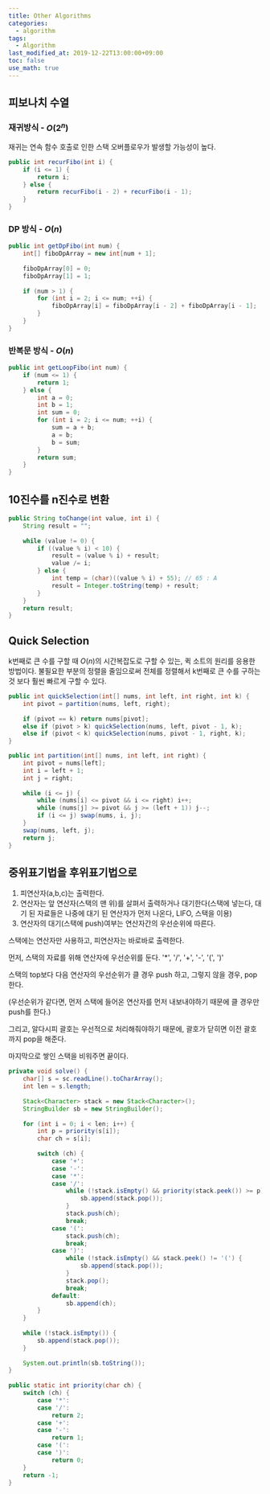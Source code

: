 ```yaml
---
title: Other Algorithms
categories:
  - algorithm
tags:
  - Algorithm
last_modified_at: 2019-12-22T13:00:00+09:00
toc: false
use_math: true
---
```


## 피보나치 수열

### 재귀방식  -  $O(2^n)$

재귀는 연속 함수 호출로 인한 스택 오버플로우가 발생할 가능성이 높다.

```java
public int recurFibo(int i) {
    if (i <= 1) {
        return i;
    } else {
        return recurFibo(i - 2) + recurFibo(i - 1);
    }
}
```

### DP 방식  -  $O(n)$

```java
public int getDpFibo(int num) {
    int[] fiboDpArray = new int[num + 1];
    
    fiboDpArray[0] = 0;
    fiboDpArray[1] = 1;
    
    if (num > 1) {
        for (int i = 2; i <= num; ++i) {
            fiboDpArray[i] = fiboDpArray[i - 2] + fiboDpArray[i - 1];
        }
    }
}
```

### 반복문 방식  -  $O(n)$

```java
public int getLoopFibo(int num) {
    if (num <= 1) {
        return 1;
    } else {
        int a = 0;
        int b = 1;
        int sum = 0;
        for (int i = 2; i <= num; ++i) {
            sum = a + b;
            a = b;
            b = sum;
        }
        return sum;
    }
}
```



## 10진수를 n진수로 변환

```java
public String toChange(int value, int i) {
    String result = "";
    
    while (value != 0) {
        if ((value % i) < 10) {
            result = (value % i) + result;
            value /= i;
        } else {
            int temp = (char)((value % i) + 55); // 65 : A
            result = Integer.toString(temp) + result;
        }
    }
    return result;
}
```



## Quick Selection

k번째로 큰 수를 구할 때 $O(n)$의 시간복잡도로 구할 수 있는, 퀵 소트의 원리를 응용한 방법이다. 불필요한 부분의 정렬을 줄임으로써 전체를 정렬해서 k번째로 큰 수를 구하는것 보다 훨씬 빠르게 구할 수 있다.

```java
public int quickSelection(int[] nums, int left, int right, int k) {
    int pivot = partition(nums, left, right);
    
    if (pivot == k) return nums[pivot];
    else if (pivot > k) quickSelection(nums, left, pivot - 1, k);
    else if (pivot < k) quickSelection(nums, pivot - 1, right, k);
}

public int partition(int[] nums, int left, int right) {
    int pivot = nums[left];
    int i = left + 1;
    int j = right;
    
    while (i <= j) {
        while (nums[i] <= pivot && i <= right) i++;
        while (nums[j] >= pivot && j >= (left + 1)) j--;
        if (i <= j) swap(nums, i, j);
    }
    swap(nums, left, j);
    return j;
}
```

## 중위표기법을 후위표기법으로

1. 피연산자(a,b,c)는 출력한다. 
2. 연산자는 앞 연산자(스택의 맨 위)를 살펴서 출력하거나 대기한다(스택에 넣는다, 대기 된 자료들은 나중에 대기 된 연산자가 먼저 나온다, LIFO, 스택을 이용) 
3. 연산자의 대기(스택에 push)여부는 연산자간의 우선순위에 따른다.

스택에는 연산자만 사용하고, 피연산자는 바로바로 출력한다.

먼저, 스택의 자료를 위해 연산자에 우선순위를 둔다. '*', '/', '+', '-', '(', ')'

스택의 top보다 다음 연산자의 우선순위가 클 경우 push 하고, 그렇지 않을 경우, pop한다. 

(우선순위가 같다면, 먼저 스택에 들어온 연산자를 먼저 내보내야하기 때문에 클 경우만 push를 한다.)

그리고, 알다시피 괄호는 우선적으로 처리해줘야하기 때문에, 괄호가 닫히면 이전 괄호까지 pop을 해준다.

마지막으로 쌓인 스택을 비워주면 끝이다.

```java
private void solve() {
    char[] s = sc.readLine().toCharArray();
    int len = s.length;
 
    Stack<Character> stack = new Stack<Character>();
    StringBuilder sb = new StringBuilder();
 
    for (int i = 0; i < len; i++) {
        int p = priority(s[i]);
        char ch = s[i];
 
        switch (ch) {
            case '+':
            case '-':
            case '*':
            case '/':
                while (!stack.isEmpty() && priority(stack.peek()) >= p) {
                    sb.append(stack.pop());
                }
                stack.push(ch);
                break;
            case '(':
                stack.push(ch);
                break;
            case ')':
                while (!stack.isEmpty() && stack.peek() != '(') {
                    sb.append(stack.pop());
                }
                stack.pop();
                break;
            default:
                sb.append(ch);
        }
    }
 
    while (!stack.isEmpty()) {
        sb.append(stack.pop());
    }
 
    System.out.println(sb.toString());
}
 
public static int priority(char ch) {
    switch (ch) {
        case '*':
        case '/':
            return 2;
        case '+':
        case '-':
            return 1;
        case '(':
        case ')':
            return 0;
    }
    return -1;
}
```

